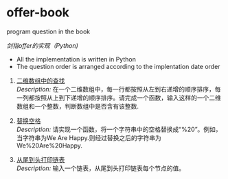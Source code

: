 ﻿# offer-book
program question in the book  

_剑指offer的实现（Python)_  

- All the implementation is written in Python  
- The question order is arranged according to the implentation date order

1. [二维数组中的查找](https://github.com/EasonLee123/offer-book/blob/master/First.py)  
*Description:* 在一个二维数组中，每一行都按照从左到右递增的顺序排序，每一列都按照从上到下递增的顺序排序。请完成一个函数，输入这样的一个二维数组和一个整数，判断数组中是否含有该整数.

2. [替换空格](https://github.com/EasonLee123/Offer-book/blob/master/Sceond.py)  
*Description:* 请实现一个函数，将一个字符串中的空格替换成“%20”。例如，当字符串为We Are Happy.则经过替换之后的字符串为We%20Are%20Happy.

3. [从尾到头打印链表](https://github.com/EasonLee123/Offer-book/blob/master/Third_1.py)  
*Description:* 输入一个链表，从尾到头打印链表每个节点的值。


